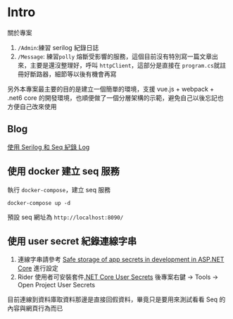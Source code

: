 ﻿# Intro

關於專案

1. `/Admin`:練習 serilog 紀錄日誌
1. `/Message`: 練習`polly` 熔斷受影響的服務，這個目前沒有特別寫一篇文章出來，主要是還沒整理好，呼叫 `httpClient`，這部分是直接在 `program.cs`就註冊好斷路器，細節等以後有機會再寫

另外本專案最主要的目的是建立一個簡單的環境，支援 vue.js + webpack + .net6 core 的開發環境，也順便做了一個分層架構的示範，避免自己以後忘記也方便自己改來使用

## Blog

[使用 Serilog 和 Seq 紀錄 Log](https://partypeopleland.github.io/artblog/2022/03/23/logging-using-serilog-and-seq/)

## 使用 docker 建立 seq 服務

執行 `docker-compose`，建立 seq 服務

```shell
docker-compose up -d
```

預設 seq 網址為 `http://localhost:8090/`

## 使用 user secret 紀錄連線字串

[link01]: https://docs.microsoft.com/en-us/aspnet/core/security/app-secrets?view=aspnetcore-6.0&tabs=windows
[link02]: https://plugins.jetbrains.com/plugin/10183--net-core-user-secrets

1. 連線字串請參考 [Safe storage of app secrets in development in ASP.NET Core][link01] 進行設定
2. Rider 使用者可安裝套件[.NET Core User Secrets][link02] 後專案右鍵 -> Tools -> Open Project User Secrets

目前連線到資料庫取資料那邊是直接回假資料，畢竟只是要用來測試看看 Seq 的內容與網頁行為而已
